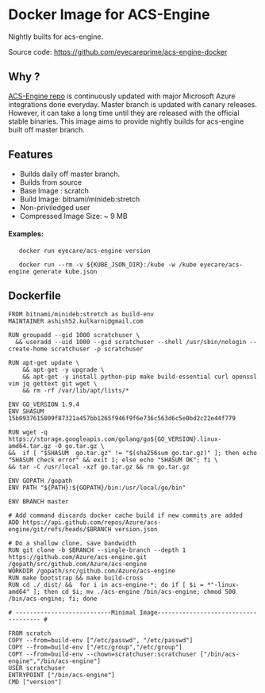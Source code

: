 # Docker Image for ACS-Engine

Nightly builts for acs-engine.

Source code: https://github.com/eyecareprime/acs-engine-docker

## Why ?

[ACS-Engine repo](https://github.com/Azure/acs-engine) is continuously updated with major Microsoft Azure integrations done everyday. Master branch is updated with canary releases. However, it can take a long time until they are released with the official stable binaries. This image aims to provide nightly builds for acs-engine built off master branch.

## Features
* Builds daily off master branch. 
* Builds from source 
* Base Image : scratch 
* Build Image: bitnami/minideb:stretch
* Non-priviledged user 
* Compressed Image Size: ~ 9 MB


#### Examples:

```
   docker run eyecare/acs-engine version

   docker run --rm -v ${KUBE_JSON_DIR}:/kube -w /kube eyecare/acs-engine generate kube.json
```



## Dockerfile


```
FROM bitnami/minideb:stretch as build-env
MAINTAINER ashish52.kulkarni@gmail.com

RUN groupadd --gid 1000 scratchuser \
  && useradd --uid 1000 --gid scratchuser --shell /usr/sbin/nologin --create-home scratchuser -p scratchuser

RUN apt-get update \
    && apt-get -y upgrade \
    && apt-get -y install python-pip make build-essential curl openssl vim jq gettext git wget \
    && rm -rf /var/lib/apt/lists/*

ENV GO_VERSION 1.9.4
ENV SHASUM 15b0937615809f87321a457bb1265f946f9f6e736c563d6c5e0bd2c22e44f779

RUN wget -q https://storage.googleapis.com/golang/go${GO_VERSION}.linux-amd64.tar.gz -O go.tar.gz \
&&  if [ "$SHASUM  go.tar.gz" != "$(sha256sum go.tar.gz)" ]; then echo "SHASUM check error" && exit 1; else echo "SHASUM OK"; fi \
&& tar -C /usr/local -xzf go.tar.gz && rm go.tar.gz

ENV GOPATH /gopath
ENV PATH "${PATH}:${GOPATH}/bin:/usr/local/go/bin"

ENV BRANCH master

# Add command discards docker cache build if new commits are added
ADD https://api.github.com/repos/Azure/acs-engine/git/refs/heads/$BRANCH version.json

# Do a shallow clone. save bandwidth
RUN git clone -b $BRANCH --single-branch --depth 1 https://github.com/Azure/acs-engine.git /gopath/src/github.com/Azure/acs-engine
WORKDIR /gopath/src/github.com/Azure/acs-engine
RUN make bootstrap && make build-cross
RUN cd ./_dist/ &&  for i in acs-engine-*; do if [ $i = *"-linux-amd64" ]; then cd $i; mv ./acs-engine /bin/acs-engine; chmod 500 /bin/acs-engine; fi; done

# ---------------------------Minimal Image------------------------------------- #

FROM scratch
COPY --from=build-env ["/etc/passwd", "/etc/passwd"]
COPY --from=build-env ["/etc/group","/etc/group"]
COPY --from=build-env --chown=scratchuser:scratchuser ["/bin/acs-engine","/bin/acs-engine"]
USER scratchuser
ENTRYPOINT ["/bin/acs-engine"]
CMD ["version"]
```

